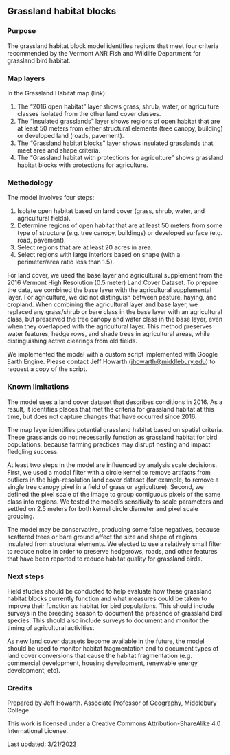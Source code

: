 ## Grassland habitat blocks

### Purpose 

The grassland habitat block model identifies regions that meet four criteria recommended by the Vermont ANR Fish and Wildlife Department for grassland bird habitat.  

### Map layers

In the Grassland Habitat map (link):
1. The “2016 open habitat” layer shows grass, shrub, water, or agriculture classes isolated from the other land cover classes.
2. The “Insulated grasslands” layer shows regions of open habitat that are at least 50 meters from either structural elements (tree canopy, building) or developed land (roads, pavement).  
3. The “Grassland habitat blocks” layer shows insulated grasslands that meet area and shape criteria.
4. The “Grassland habitat with protections for agriculture” shows grassland habitat blocks with protections for agriculture. 

### Methodology
The model involves four steps: 
1. Isolate open habitat based on land cover (grass, shrub, water, and agricultural fields).
2. Determine regions of open habitat that are at least 50 meters from some type of structure (e.g. tree canopy, buildings) or developed surface (e.g. road, pavement).
3. Select regions that are at least 20 acres in area.
4. Select regions with large interiors based on shape (with a perimeter/area ratio less than 1.5). 

For land cover, we used the base layer and agricultural supplement from the 2016 Vermont High Resolution (0.5 meter) Land Cover Dataset. To prepare the data, we combined the base layer with the agricultural supplemental layer. For agriculture, we did not distinguish between pasture, haying, and cropland. When combining the agricultural layer and base layer, we replaced any grass/shrub or bare class in the base layer with an agricultural class, but preserved the tree canopy and water class in the base layer, even when they overlapped with the agricultural layer. This method preserves water features, hedge rows, and shade trees in agricultural areas, while distinguishing active clearings from old fields. 

We implemented the model with a custom script implemented with Google Earth Engine. Please contact Jeff Howarth (jhowarth@middlebury.edu) to request a copy of the script.  

### Known limitations

The model uses a land cover dataset that describes conditions in 2016. As a result, it identifies places that met the criteria for grassland habitat at this time, but does not capture changes that have occurred since 2016.  

The map layer identifies potential grassland habitat based on spatial criteria. These grasslands do not necessarily function as grassland habitat for bird populations, because farming practices may disrupt nesting and impact fledgling success.  

At least two steps in the model are influenced by analysis scale decisions. First, we used a modal filter with a circle kernel to remove artifacts from outliers in the high-resolution land cover dataset (for example, to remove a single tree canopy pixel in a field of grass or agriculture). Second, we defined the pixel scale of the image to group contiguous pixels of the same class into regions. We tested the model’s sensitivity to scale parameters and settled on 2.5 meters for both kernel circle diameter and pixel scale grouping.  

The model may be conservative, producing some false negatives, because scattered trees or bare ground affect the size and shape of regions insulated from structural elements. We elected to use a relatively small filter to reduce noise in order to preserve hedgerows, roads, and other features that have been reported to reduce habitat quality for grassland birds.   

### Next steps

Field studies should be conducted to help evaluate how these grassland habitat blocks currently function and what measures could be taken to improve their function as habitat for bird populations. This should include surveys in the breeding season to document the presence of grassland bird species. This should also include surveys to document and monitor the timing of agricultural activities. 

As new land cover datasets become available in the future, the model should be used to monitor habitat fragmentation and to document types of land cover conversions that cause the habitat fragmentation (e.g. commercial development, housing development, renewable energy development, etc). 
  
### Credits

Prepared by Jeff Howarth. Associate Professor of Geography, Middlebury College

This work is licensed under a Creative Commons Attribution-ShareAlike 4.0 International License.

Last updated: 3/21/2023